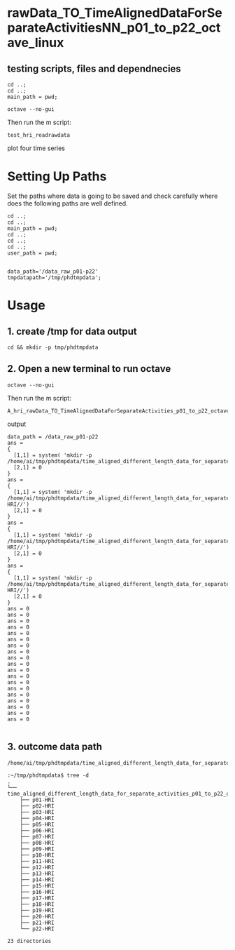 # rawData_TO_TimeAlignedDataForSeparateActivitiesNN_p01_to_p22_octave_linux

## testing scripts, files and dependnecies

```
cd ..;
cd ..;
main_path = pwd;

```

```
octave --no-gui
```

Then run the m script:

```
test_hri_readrawdata
```

plot four time series


# Setting Up Paths

Set the paths where data is going to be saved and
check carefully where does the following paths are well defined.
```
cd ..;
cd ..;
main_path = pwd;
cd ..;
cd ..;
cd ..;
user_path = pwd;


data_path='/data_raw_p01-p22'
tmpdatapath='/tmp/phdtmpdata';
```





# Usage


## 1. create /tmp for data output
```
cd && mkdir -p tmp/phdtmpdata
```

## 2. Open a new terminal to run octave
```
octave --no-gui
```

Then run the m script:

```
A_hri_rawData_TO_TimeAlignedDataForSeparateActivities_p01_to_p22_octave_linux
```

output

```
data_path = /data_raw_p01-p22
ans = 
{
  [1,1] = system( 'mkdir -p /home/ai/tmp/phdtmpdata/time_aligned_different_length_data_for_separate_activities_p01_to_p22_octave_linux/')
  [2,1] = 0
}
ans = 
{
  [1,1] = system( 'mkdir -p /home/ai/tmp/phdtmpdata/time_aligned_different_length_data_for_separate_activities_p01_to_p22_octave_linux/p01-HRI//')
  [2,1] = 0
}
ans = 
{
  [1,1] = system( 'mkdir -p /home/ai/tmp/phdtmpdata/time_aligned_different_length_data_for_separate_activities_p01_to_p22_octave_linux/p02-HRI//')
  [2,1] = 0
}
ans = 
{
  [1,1] = system( 'mkdir -p /home/ai/tmp/phdtmpdata/time_aligned_different_length_data_for_separate_activities_p01_to_p22_octave_linux/p03-HRI//')
  [2,1] = 0
}
ans = 0
ans = 0
ans = 0
ans = 0
ans = 0
ans = 0
ans = 0
ans = 0
ans = 0
ans = 0
ans = 0
ans = 0
ans = 0
ans = 0
ans = 0
ans = 0
ans = 0
ans = 0
ans = 0


```



## 3. outcome data path


```
/home/ai/tmp/phdtmpdata/time_aligned_different_length_data_for_separate_activities_p01_to_p22_octave_linux 
```

```
:~/tmp/phdtmpdata$ tree -d
.
└── time_aligned_different_length_data_for_separate_activities_p01_to_p22_octave_linux
    ├── p01-HRI
    ├── p02-HRI
    ├── p03-HRI
    ├── p04-HRI
    ├── p05-HRI
    ├── p06-HRI
    ├── p07-HRI
    ├── p08-HRI
    ├── p09-HRI
    ├── p10-HRI
    ├── p11-HRI
    ├── p12-HRI
    ├── p13-HRI
    ├── p14-HRI
    ├── p15-HRI
    ├── p16-HRI
    ├── p17-HRI
    ├── p18-HRI
    ├── p19-HRI
    ├── p20-HRI
    ├── p21-HRI
    └── p22-HRI

23 directories


```






